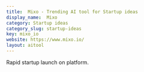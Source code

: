```yaml
---
title:  Mixo - Trending AI tool for Startup ideas
display_name:  Mixo
category: Startup ideas
category_slug: startup-ideas
key: mixo_io
website: https://www.mixo.io/
layout: aitool
---
```


Rapid startup launch on platform.
